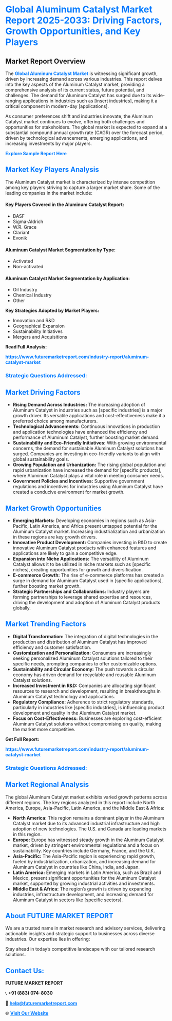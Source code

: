 <h1 style="color: #007BFF;">Global Aluminum Catalyst Market Report 2025-2033: Driving Factors, Growth Opportunities, and Key Players</h1>

<section id="overview">
<h2>Market Report Overview</h2>
<p>The <a href="https://www.futuremarketreport.com/industry-report/aluminum-catalyst-market" style="color: #007BFF; text-decoration: none;"><strong>Global Aluminum Catalyst Market</strong></a> is witnessing significant growth, driven by increasing demand across various industries. This report delves into the key aspects of the Aluminum Catalyst market, providing a comprehensive analysis of its current status, future potential, and challenges. The demand for Aluminum Catalyst has surged due to its wide-ranging applications in industries such as [insert industries], making it a critical component in modern-day [applications].</p>
<p>As consumer preferences shift and industries innovate, the Aluminum Catalyst market continues to evolve, offering both challenges and opportunities for stakeholders. The global market is expected to expand at a substantial compound annual growth rate (CAGR) over the forecast period, driven by technological advancements, emerging applications, and increasing investments by major players.</p>
</section>

<section id="overview">
<p><a href="https://www.futuremarketreport.com/request-sample/reportId=62231" style="color: #007BFF; text-decoration: none;"><strong>Explore Sample Report Here</strong></a></p>
</section>

<section id="key-players">
<h2 style="color: #007BFF;">Market Key Players Analysis</h2>
<p>The Aluminum Catalyst market is characterized by intense competition among key players striving to capture a larger market share. Some of the leading companies in the market include:</p>
<h4>Key Players Covered in the Aluminum Catalyst Report:</h4>
<ul><li>BASF</li><li>Sigma-Aldrich</li><li>W.R. Grace</li><li>Clariant</li><li>Evonik</li></ul>
<h4>Aluminum Catalyst Market Segmentation by Type:</h4>
<ul><li>Activated</li><li>Non-activated</li></ul>

<h4>Aluminum Catalyst Market Segmentation by Application:</h4>
<ul><li>Oil Industry</li><li>Chemical Industry</li><li>Other</li></ul>
<p><strong>Key Strategies Adopted by Market Players:</strong></p>
<ul>
<li>Innovation and R&D</li>
<li>Geographical Expansion</li>
<li>Sustainability Initiatives</li>
<li>Mergers and Acquisitions</li>
</ul>
</section>

<section>
<p><strong>Read Full Analysis: </strong></p><a href="https://www.futuremarketreport.com/industry-report/aluminum-catalyst-market" style="color: #007BFF; text-decoration: none;"><strong>https://www.futuremarketreport.com/industry-report/aluminum-catalyst-market</strong></a>
<h3 style="color: #007BFF;">Strategic Questions Addressed:</h3>
</section>

<section id="driving-factors">
<h2 style="color: #007BFF;">Market Driving Factors</h2>
<ul>
<li><strong>Rising Demand Across Industries:</strong> The increasing adoption of Aluminum Catalyst in industries such as [specific industries] is a major growth driver. Its versatile applications and cost-effectiveness make it a preferred choice among manufacturers.</li>
<li><strong>Technological Advancements:</strong> Continuous innovations in production and application technologies have enhanced the efficiency and performance of Aluminum Catalyst, further boosting market demand.</li>
<li><strong>Sustainability and Eco-Friendly Initiatives:</strong> With growing environmental concerns, the demand for sustainable Aluminum Catalyst solutions has surged. Companies are investing in eco-friendly variants to align with global sustainability goals.</li>
<li><strong>Growing Population and Urbanization:</strong> The rising global population and rapid urbanization have increased the demand for [specific products], where Aluminum Catalyst plays a vital role in meeting consumer needs.</li>
<li><strong>Government Policies and Incentives:</strong> Supportive government regulations and incentives for industries using Aluminum Catalyst have created a conducive environment for market growth.</li>
</ul>
</section>

<section id="growth-opportunities">
<h2 style="color: #007BFF;">Market Growth Opportunities</h2>
<ul>
<li><strong>Emerging Markets:</strong> Developing economies in regions such as Asia-Pacific, Latin America, and Africa present untapped potential for the Aluminum Catalyst market. Increasing industrialization and urbanization in these regions are key growth drivers.</li>
<li><strong>Innovative Product Development:</strong> Companies investing in R&D to create innovative Aluminum Catalyst products with enhanced features and applications are likely to gain a competitive edge.</li>
<li><strong>Expansion into Niche Applications:</strong> The versatility of Aluminum Catalyst allows it to be utilized in niche markets such as [specific niches], creating opportunities for growth and diversification.</li>
<li><strong>E-commerce Growth:</strong> The rise of e-commerce platforms has created a surge in demand for Aluminum Catalyst used in [specific applications], further boosting market growth.</li>
<li><strong>Strategic Partnerships and Collaborations:</strong> Industry players are forming partnerships to leverage shared expertise and resources, driving the development and adoption of Aluminum Catalyst products globally.</li>
</ul>
</section>

<section id="trending-factors">
<h2 style="color: #007BFF;">Market Trending Factors</h2>
<ul>
<li><strong>Digital Transformation:</strong> The integration of digital technologies in the production and distribution of Aluminum Catalyst has improved efficiency and customer satisfaction.</li>
<li><strong>Customization and Personalization:</strong> Consumers are increasingly seeking personalized Aluminum Catalyst solutions tailored to their specific needs, prompting companies to offer customizable options.</li>
<li><strong>Sustainability and Circular Economy:</strong> The push towards a circular economy has driven demand for recyclable and reusable Aluminum Catalyst solutions.</li>
<li><strong>Increased Investment in R&D:</strong> Companies are allocating significant resources to research and development, resulting in breakthroughs in Aluminum Catalyst technology and applications.</li>
<li><strong>Regulatory Compliance:</strong> Adherence to strict regulatory standards, particularly in industries like [specific industries], is influencing product development and quality in the Aluminum Catalyst market.</li>
<li><strong>Focus on Cost-Effectiveness:</strong> Businesses are exploring cost-efficient Aluminum Catalyst solutions without compromising on quality, making the market more competitive.</li>
</ul>
</section>

<section>
<p><strong>Get Full Report: </strong></p><a href="https://www.futuremarketreport.com/industry-report/aluminum-catalyst-market" style="color: #007BFF; text-decoration: none;"><strong>https://www.futuremarketreport.com/industry-report/aluminum-catalyst-market</strong></a>
<h3 style="color: #007BFF;">Strategic Questions Addressed:</h3>
</section>


<section id="regional-analysis">
<h2 style="color: #007BFF;">Market Regional Analysis</h2>
<p>The global Aluminum Catalyst market exhibits varied growth patterns across different regions. The key regions analyzed in this report include North America, Europe, Asia-Pacific, Latin America, and the Middle East & Africa:</p>
<ul>
<li><strong>North America:</strong> This region remains a dominant player in the Aluminum Catalyst market due to its advanced industrial infrastructure and high adoption of new technologies. The U.S. and Canada are leading markets in this region.</li>
<li><strong>Europe:</strong> Europe has witnessed steady growth in the Aluminum Catalyst market, driven by stringent environmental regulations and a focus on sustainability. Key countries include Germany, France, and the U.K.</li>
<li><strong>Asia-Pacific:</strong> The Asia-Pacific region is experiencing rapid growth, fueled by industrialization, urbanization, and increasing demand for Aluminum Catalyst in countries like China, India, and Japan.</li>
<li><strong>Latin America:</strong> Emerging markets in Latin America, such as Brazil and Mexico, present significant opportunities for the Aluminum Catalyst market, supported by growing industrial activities and investments.</li>
<li><strong>Middle East & Africa:</strong> The region’s growth is driven by expanding industries, infrastructure development, and increasing demand for Aluminum Catalyst in sectors like [specific sectors].</li>
</ul>
</section>

<footer>
<h2 style="color: #007BFF;">About FUTURE MARKET REPORT</h2>
<p>We are a trusted name in market research and advisory services, delivering actionable insights and strategic support to businesses across diverse industries. Our expertise lies in offering:</p>

<p>Stay ahead in today’s competitive landscape with our tailored research solutions.</p>

<h2 style="color: #007BFF;">Contact Us:</h2>
<p><strong>FUTURE MARKET REPORT</strong></p>
<p>📞 <strong>+91 (883) 074-8030</strong></p>
<p>📧 <strong><a href="mailto:help@futuremarketreport.com" style="color: #007BFF;">help@futuremarketreport.com</a></strong></p>
<p>🌐 <strong><a href="https://www.futuremarketreport.com/" style="color: #007BFF;">Visit Our Website</a></strong></p>
</footer>